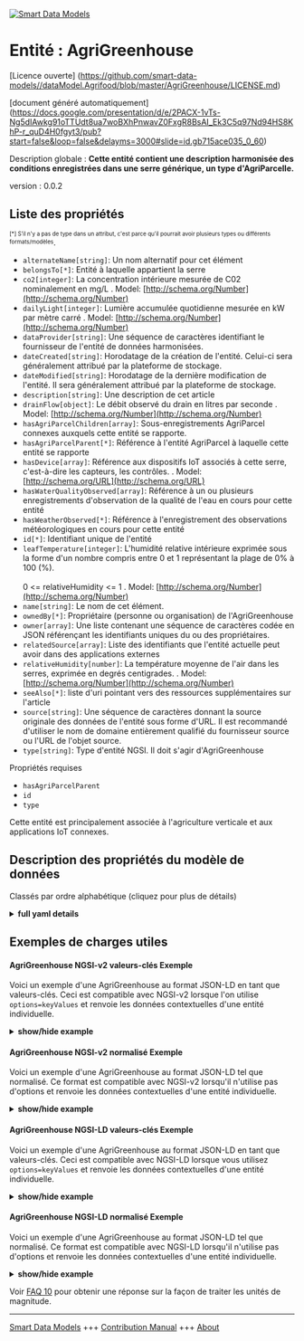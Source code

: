 <!-- 10-Header -->  
[![Smart Data Models](https://smartdatamodels.org/wp-content/uploads/2022/01/SmartDataModels_logo.png "Logo")](https://smartdatamodels.org)  
Entité : AgriGreenhouse  
=======================<!-- /10-Header -->  
<!-- 15-License -->  
[Licence ouverte] (https://github.com/smart-data-models//dataModel.Agrifood/blob/master/AgriGreenhouse/LICENSE.md)  
[document généré automatiquement] (https://docs.google.com/presentation/d/e/2PACX-1vTs-Ng5dIAwkg91oTTUdt8ua7woBXhPnwavZ0FxgR8BsAI_Ek3C5q97Nd94HS8KhP-r_quD4H0fgyt3/pub?start=false&loop=false&delayms=3000#slide=id.gb715ace035_0_60)  
<!-- /15-License -->  
<!-- 20-Description -->  
Description globale : **Cette entité contient une description harmonisée des conditions enregistrées dans une serre générique, un type d'AgriParcelle.**  
version : 0.0.2  
<!-- /20-Description -->  
<!-- 30-PropertiesList -->  

## Liste des propriétés  

<sup><sub>[*] S'il n'y a pas de type dans un attribut, c'est parce qu'il pourrait avoir plusieurs types ou différents formats/modèles</sub></sup>.  
- `alternateName[string]`: Un nom alternatif pour cet élément  - `belongsTo[*]`: Entité à laquelle appartient la serre  - `co2[integer]`: La concentration intérieure mesurée de C02 nominalement en mg/L  . Model: [http://schema.org/Number](http://schema.org/Number)- `dailyLight[integer]`: Lumière accumulée quotidienne mesurée en kW par mètre carré  . Model: [http://schema.org/Number](http://schema.org/Number)- `dataProvider[string]`: Une séquence de caractères identifiant le fournisseur de l'entité de données harmonisées.  - `dateCreated[string]`: Horodatage de la création de l'entité. Celui-ci sera généralement attribué par la plateforme de stockage.  - `dateModified[string]`: Horodatage de la dernière modification de l'entité. Il sera généralement attribué par la plateforme de stockage.  - `description[string]`: Une description de cet article  - `drainFlow[object]`: Le débit observé du drain en litres par seconde  . Model: [http://schema.org/Number](http://schema.org/Number)- `hasAgriParcelChildren[array]`: Sous-enregistrements AgriParcel connexes auxquels cette entité se rapporte.  - `hasAgriParcelParent[*]`: Référence à l'entité AgriParcel à laquelle cette entité se rapporte  - `hasDevice[array]`: Référence aux dispositifs IoT associés à cette serre, c'est-à-dire les capteurs, les contrôles.  . Model: [http://schema.org/URL](http://schema.org/URL)- `hasWaterQualityObserved[array]`: Référence à un ou plusieurs enregistrements d'observation de la qualité de l'eau en cours pour cette entité  - `hasWeatherObserved[*]`: Référence à l'enregistrement des observations météorologiques en cours pour cette entité  - `id[*]`: Identifiant unique de l'entité  - `leafTemperature[integer]`: L'humidité relative intérieure exprimée sous la forme d'un nombre compris entre 0 et 1 représentant la plage de 0% à 100 (%).<br/><br/>0 <= relativeHumidity <= 1  . Model: [http://schema.org/Number](http://schema.org/Number)- `name[string]`: Le nom de cet élément.  - `ownedBy[*]`: Propriétaire (personne ou organisation) de l'AgriGreenhouse  - `owner[array]`: Une liste contenant une séquence de caractères codée en JSON référençant les identifiants uniques du ou des propriétaires.  - `relatedSource[array]`: Liste des identifiants que l'entité actuelle peut avoir dans des applications externes  - `relativeHumidity[number]`: La température moyenne de l'air dans les serres, exprimée en degrés centigrades.  . Model: [http://schema.org/Number](http://schema.org/Number)- `seeAlso[*]`: liste d'uri pointant vers des ressources supplémentaires sur l'article  - `source[string]`: Une séquence de caractères donnant la source originale des données de l'entité sous forme d'URL. Il est recommandé d'utiliser le nom de domaine entièrement qualifié du fournisseur source ou l'URL de l'objet source.  - `type[string]`: Type d'entité NGSI. Il doit s'agir d'AgriGreenhouse  <!-- /30-PropertiesList -->  
<!-- 35-RequiredProperties -->  
Propriétés requises  
- `hasAgriParcelParent`  - `id`  - `type`  <!-- /35-RequiredProperties -->  
<!-- 40-RequiredProperties -->  
Cette entité est principalement associée à l'agriculture verticale et aux applications IoT connexes.  
<!-- /40-RequiredProperties -->  
<!-- 50-DataModelHeader -->  
## Description des propriétés du modèle de données  
Classés par ordre alphabétique (cliquez pour plus de détails)  
<!-- /50-DataModelHeader -->  
<!-- 60-ModelYaml -->  
<details><summary><strong>full yaml details</strong></summary>    
```yaml  
AgriGreenhouse:    
  description: 'This entity contains a harmonised description of the conditions recorded within a generic greenhouse, a type of AgriParcel.'    
  properties:    
    alternateName:    
      description: 'An alternative name for this item'    
      type: string    
      x-ngsi:    
        type: Property    
    belongsTo:    
      anyOf:    
        - description: 'Property. Identifier format of any NGSI entity'    
          maxLength: 256    
          minLength: 1    
          pattern: ^[\w\-\.\{\}\$\+\*\[\]`|~^@!,:\\]+$    
          type: string    
        - description: 'Property. Identifier format of any NGSI entity'    
          format: uri    
          type: string    
      description: 'Entity the Greenhouse belongs to'    
      x-ngsi:    
        type: Relationship    
    co2:    
      description: 'The measured interior C02 concentration nominally in mg/L'    
      type: integer    
      x-ngsi:    
        model: http://schema.org/Number    
        type: Property    
        units: mg/L    
    dailyLight:    
      description: 'Daily Accumulated light measured in kW per square metre'    
      type: integer    
      x-ngsi:    
        model: http://schema.org/Number    
        type: Property    
        units: kw/m2    
    dataProvider:    
      description: 'A sequence of characters identifying the provider of the harmonised data entity.'    
      type: string    
      x-ngsi:    
        type: Property    
    dateCreated:    
      description: 'Entity creation timestamp. This will usually be allocated by the storage platform.'    
      format: date-time    
      type: string    
      x-ngsi:    
        type: Property    
    dateModified:    
      description: 'Timestamp of the last modification of the entity. This will usually be allocated by the storage platform.'    
      format: date-time    
      type: string    
      x-ngsi:    
        type: Property    
    description:    
      description: 'A description of this item'    
      type: string    
      x-ngsi:    
        type: Property    
    drainFlow:    
      description: 'The observed drain flow rate in litres per second'    
      properties:    
        maxValue:    
          minimum: 0    
          type: number    
        minValue:    
          minimum: 0    
          type: number    
        unitText:    
          type: string    
        value:    
          minimum: 0    
          type: number    
      type: object    
      x-ngsi:    
        model: http://schema.org/Number    
        type: Property    
        units: L/s    
    hasAgriParcelChildren:    
      description: 'Related sub AgriParcel records to which this entity relates'    
      items:    
        anyOf: &agrigreenhouse_-_properties_-_hasdevice_-_items_-_anyof    
          - description: 'Property. Identifier format of any NGSI entity'    
            maxLength: 256    
            minLength: 1    
            pattern: ^[\w\-\.\{\}\$\+\*\[\]`|~^@!,:\\]+$    
            type: string    
          - description: 'Property. Identifier format of any NGSI entity'    
            format: uri    
            type: string    
        description: 'Property. Unique identifier of the entity'    
      type: array    
      x-ngsi:    
        type: Relationship    
    hasAgriParcelParent:    
      anyOf:    
        - description: 'Property. Identifier format of any NGSI entity'    
          maxLength: 256    
          minLength: 1    
          pattern: ^[\w\-\.\{\}\$\+\*\[\]`|~^@!,:\\]+$    
          type: string    
        - description: 'Property. Identifier format of any NGSI entity'    
          format: uri    
          type: string    
      description: 'Reference to the AgriParcel entity to which this entity relates'    
      x-ngsi:    
        type: Relationship    
    hasDevice:    
      description: 'Reference to the IoT devices associated with this greenhouse i.e. sensors, controls.'    
      items:    
        anyOf: *agrigreenhouse_-_properties_-_hasdevice_-_items_-_anyof    
        description: 'Property. Unique identifier of the entity'    
      type: array    
      x-ngsi:    
        model: http://schema.org/URL    
        type: Relationship    
    hasWaterQualityObserved:    
      description: 'Reference to one or more water quality observation records current for this entity'    
      items:    
        anyOf: *agrigreenhouse_-_properties_-_hasdevice_-_items_-_anyof    
        description: 'Property. Unique identifier of the entity'    
      type: array    
      x-ngsi:    
        type: Relationship    
    hasWeatherObserved:    
      anyOf:    
        - description: 'Property. Identifier format of any NGSI entity'    
          maxLength: 256    
          minLength: 1    
          pattern: ^[\w\-\.\{\}\$\+\*\[\]`|~^@!,:\\]+$    
          type: string    
        - description: 'Property. Identifier format of any NGSI entity'    
          format: uri    
          type: string    
      description: 'Reference to the weather observation record current for this entity'    
      x-ngsi:    
        type: Relationship    
    id:    
      anyOf: *agrigreenhouse_-_properties_-_hasdevice_-_items_-_anyof    
      description: 'Unique identifier of the entity'    
      x-ngsi:    
        type: Property    
    leafTemperature:    
      description: 'The inside relative humidity expressed as a number between 0 and 1 representing the range 0% to 100 (%).<br/><br/>0 <= relativeHumidity <= 1'    
      type: integer    
      x-ngsi:    
        model: http://schema.org/Number    
        type: Property    
    name:    
      description: 'The name of this item.'    
      type: string    
      x-ngsi:    
        type: Property    
    ownedBy:    
      anyOf:    
        - description: 'Property. Identifier format of any NGSI entity'    
          maxLength: 256    
          minLength: 1    
          pattern: ^[\w\-\.\{\}\$\+\*\[\]`|~^@!,:\\]+$    
          type: string    
        - description: 'Property. Identifier format of any NGSI entity'    
          format: uri    
          type: string    
      description: 'Owner (Person or Organization) of the AgriGreenhouse'    
      x-ngsi:    
        type: Relationship    
    owner:    
      description: 'A List containing a JSON encoded sequence of characters referencing the unique Ids of the owner(s)'    
      items:    
        anyOf: *agrigreenhouse_-_properties_-_hasdevice_-_items_-_anyof    
        description: 'Property. Unique identifier of the entity'    
      type: array    
      x-ngsi:    
        type: Property    
    relatedSource:    
      description: 'List of IDs the current entity may have in external applications'    
      items:    
        properties:    
          application:    
            anyOf: *agrigreenhouse_-_properties_-_hasdevice_-_items_-_anyof    
            description: 'Property. Unique identifier of the entity'    
          applicationEntityId:    
            type: string    
        type: object    
      type: array    
      x-ngsi:    
        type: Property    
    relativeHumidity:    
      description: 'The average greenhouse air temperature nominally in degrees centigrade.'    
      maximum: 1.0    
      minimum: 0.0    
      type: number    
      x-ngsi:    
        model: http://schema.org/Number    
        type: Property    
        units: 'Degrees centigrade'    
    seeAlso:    
      description: 'list of uri pointing to additional resources about the item'    
      oneOf:    
        - items:    
            format: uri    
            type: string    
          minItems: 1    
          type: array    
        - format: uri    
          type: string    
      x-ngsi:    
        type: Property    
    source:    
      description: 'A sequence of characters giving the original source of the entity data as a URL. Recommended to be the fully qualified domain name of the source provider, or the URL to the source object.'    
      type: string    
      x-ngsi:    
        type: Property    
    type:    
      description: 'NGSI Entity Type. It has to be AgriGreenhouse'    
      enum:    
        - AgriGreenhouse    
      type: string    
      x-ngsi:    
        type: Property    
  required:    
    - id    
    - type    
    - hasAgriParcelParent    
  type: object    
  x-derived-from: ""    
  x-disclaimer: 'Redistribution and use in source and binary forms, with or without modification, are permitted  provided that the license conditions are met. Copyleft (c) 2022 Contributors to Smart Data Models Program'    
  x-license-url: https://github.com/smart-data-models/dataModel.Agrifood/blob/master/AgriGreenhouse/LICENSE.md    
  x-model-schema: https://smart-data-models.github.io/dataModel.Agrifood/AgriGreenhouse/schema.json    
  x-model-tags: ""    
  x-version: 0.0.2    
```  
</details>    
<!-- /60-ModelYaml -->  
<!-- 70-MiddleNotes -->  
<!-- /70-MiddleNotes -->  
<!-- 80-Examples -->  
## Exemples de charges utiles  
#### AgriGreenhouse NGSI-v2 valeurs-clés Exemple  
Voici un exemple d'une AgriGreenhouse au format JSON-LD en tant que valeurs-clés. Ceci est compatible avec NGSI-v2 lorsque l'on utilise `options=keyValues` et renvoie les données contextuelles d'une entité individuelle.  
<details><summary><strong>show/hide example</strong></summary>    
```json  
{  
  "id": "urn:ngsi-ld:AgriGreenhouse:df72dc57-1eb9-42a3-88a9-8647ecc954b4",  
  "type": "AgriGreenhouse",  
  "dateCreated": "2017-01-01T01:20:00Z",  
  "dateModified": "2017-05-04T12:30:00Z",  
  "ownedBy": "urn:ngsi-ld:Person:fce9dcbc-4479-11e8-9de1-cb228de7a15c",  
  "relatedSource": [  
    {  
      "application": "urn:ngsi-ld:AgriApp:72d9fb43-53f8-4ec8-a33c-fa931360259a",  
      "applicationEntityId": "app:greenhouse1"  
    }  
  ],  
  "seeAlso": [  
    "https://example.org/concept/agrigreenhouse",  
    "https://datamodel.org/example/agrigreenhouse"  
  ],  
  "belongsTo": "urn:ngsi-ld:AgriFarm:f67adcbc-4479-22bc-9de1-cb228de7a765",  
  "hasAgriParcelParent": "urn:ngsi-ld:AgriParcel:c8b475e5-84a8-4346-ad79-cde1d2a4028b",  
  "hasAgriParcelChildren": [  
    "urn:ngsi-ld:AgriParcel:8c3a525d-b42e-4048-bcdd-a119d8ddb0a5",  
    "urn:ngsi-ld:AgriParcel:178d74c1-e6fe-4042-b955-2c164fc90b83"  
  ],  
  "hasWeatherObserved": "urn:ngsi-ld:WeatherObserved:c720cec5-ac6f-40b7-8e89-becb75702d0d",  
  "hasWaterQualityObserved": [  
    "urn:ngsi-ld:WaterQualityObserved:49f86e0b-bb90-4751-a1c3-d5a891920807",  
    "urn:ngsi-ld:WaterQualityObserved:853bf420-43fc-11e8-942f-6b7615517118"  
  ],  
  "relativeHumidity": 0.4,  
  "leafTemperature": 22,  
  "co2": 28,  
  "dailyLight": 24,  
  "drainFlow": {  
    "value": 33,  
    "maxValue": 50,  
    "minValue": 25,  
    "unitText": "Litre per second"  
  },  
  "hasDevice": [  
    "urn:ngsi-ld:Device:4a40aeba-4474-11e8-86bf-03d82e958ce6",  
    "urn:ngsi-ld:Device:63217d24-4474-11e8-9da2-c3dd3c36891b",  
    "urn:ngsi-ld:Device:68e091dc-4474-11e8-a398-df010c53b416",  
    "urn:ngsi-ld:6f44b54e-4474-11e8-8577-d7ff6a8ef551"  
  ]  
}  
```  
</details>  
#### AgriGreenhouse NGSI-v2 normalisé Exemple  
Voici un exemple d'une AgriGreenhouse au format JSON-LD tel que normalisé. Ce format est compatible avec NGSI-v2 lorsqu'il n'utilise pas d'options et renvoie les données contextuelles d'une entité individuelle.  
<details><summary><strong>show/hide example</strong></summary>    
```json  
{  
  "id": "urn:ngsi-ld:AgriGreenhouse:df72dc57-1eb9-42a3-88a9-8647ecc954b4",  
  "type": "AgriGreenhouse",  
  "dateCreated": {  
    "type": "DateTime",  
    "value": "2017-01-01T01:20:00Z"  
  },  
  "dateModified": {  
    "type": "DateTime",  
    "value": "2017-05-04T12:30:00Z"  
  },  
  "ownedBy": {  
    "type": "Relationship",  
    "value": "urn:ngsi-ld:Person:fce9dcbc-4479-11e8-9de1-cb228de7a15c"  
  },  
  "relatedSource": {  
    "value": [  
      {  
        "application": "urn:ngsi-ld:AgriApp:72d9fb43-53f8-4ec8-a33c-fa931360259a",  
        "applicationEntityId": "app:greenhouse1"  
      }  
    ]  
  },  
  "seeAlso": {  
    "value": [  
      "https://example.org/concept/agrigreenhouse",  
      "https://datamodel.org/example/agrigreenhouse"  
    ]  
  },  
  "belongsTo": {  
    "type": "Relationship",  
    "value": "urn:ngsi-ld:AgriFarm:f67adcbc-4479-22bc-9de1-cb228de7a765"  
  },  
  "hasAgriParcelParent": {  
    "type": "Relationship",  
    "value": "urn:ngsi-ld:AgriParcel:c8b475e5-84a8-4346-ad79-cde1d2a4028b"  
  },  
  "hasAgriParcelChildren": {  
    "type": "Relationship",  
    "value": [  
      "urn:ngsi-ld:AgriParcel:8c3a525d-b42e-4048-bcdd-a119d8ddb0a5",  
      "urn:ngsi-ld:AgriParcel:178d74c1-e6fe-4042-b955-2c164fc90b83"  
    ]  
  },  
  "hasWeatherObserved": {  
    "type": "Relationship",  
    "value": "urn:ngsi-ld:WeatherObserved:c720cec5-ac6f-40b7-8e89-becb75702d0d"  
  },  
  "hasWaterQualityObserved": {  
    "type": "Relationship",  
    "value": [  
      "urn:ngsi-ld:WaterQualityObserved:49f86e0b-bb90-4751-a1c3-d5a891920807",  
      "urn:ngsi-ld:WaterQualityObserved:853bf420-43fc-11e8-942f-6b7615517118"  
    ]  
  },  
  "relativeHumidity": {  
    "type": "Property",  
    "value": 0.4  
  },  
  "leafTemperature": {  
    "type": "Property",  
    "value": 22  
  },  
  "co2": {  
    "type": "Property",  
    "value": 28  
  },  
  "dailyLight": {  
    "type": "Property",  
    "value": 24  
  },  
  "drainFlow": {  
    "type": "Property",  
    "value": {  
      "value": 33,  
      "maxValue": 50,  
      "minValue": 25,  
      "unitText": "Litre per second"  
    }  
  },  
  "hasDevice": {  
    "type": "Relationship",  
    "value": [  
      "urn:ngsi-ld:Device:4a40aeba-4474-11e8-86bf-03d82e958ce6",  
      "urn:ngsi-ld:Device:63217d24-4474-11e8-9da2-c3dd3c36891b",  
      "urn:ngsi-ld:Device:68e091dc-4474-11e8-a398-df010c53b416",  
      "urn:ngsi-ld:6f44b54e-4474-11e8-8577-d7ff6a8ef551"  
    ]  
  }  
}  
```  
</details>  
#### AgriGreenhouse NGSI-LD valeurs-clés Exemple  
Voici un exemple d'une AgriGreenhouse au format JSON-LD en tant que valeurs-clés. Ceci est compatible avec NGSI-LD lorsque vous utilisez `options=keyValues` et renvoie les données contextuelles d'une entité individuelle.  
<details><summary><strong>show/hide example</strong></summary>    
```json  
{  
    "id": "urn:ngsi-ld:AgriGreenhouse:df72dc57-1eb9-42a3-88a9-8647ecc954b4",  
    "type": "AgriGreenhouse",  
    "belongsTo": "urn:ngsi-ld:AgriFarm:f67adcbc-4479-22bc-9de1-cb228de7a765",  
    "co2": 28,  
    "createdAt": "2017-01-01T01:20:00Z",  
    "dailyLight": 24,  
    "drainFlow": {  
        "maxValue": 50,  
        "minValue": 25,  
        "unitText": "Litre per second",  
        "value": 33  
    },  
    "hasAgriParcelChildren": [  
        "urn:ngsi-ld:AgriParcel:8c3a525d-b42e-4048-bcdd-a119d8ddb0a5",  
        "urn:ngsi-ld:AgriParcel:178d74c1-e6fe-4042-b955-2c164fc90b83"  
    ],  
    "hasAgriParcelParent": "urn:ngsi-ld:AgriParcel:c8b475e5-84a8-4346-ad79-cde1d2a4028b",  
    "hasDevice": [  
        "urn:ngsi-ld:Device:4a40aeba-4474-11e8-86bf-03d82e958ce6",  
        "urn:ngsi-ld:Device:63217d24-4474-11e8-9da2-c3dd3c36891b",  
        "urn:ngsi-ld:Device:68e091dc-4474-11e8-a398-df010c53b416",  
        "urn:ngsi-ld:6f44b54e-4474-11e8-8577-d7ff6a8ef551"  
    ],  
    "hasWaterQualityObserved": [  
        "urn:ngsi-ld:WaterQualityObserved:49f86e0b-bb90-4751-a1c3-d5a891920807",  
        "urn:ngsi-ld:WaterQualityObserved:853bf420-43fc-11e8-942f-6b7615517118"  
    ],  
    "hasWeatherObserved": "urn:ngsi-ld:WeatherObserved:c720cec5-ac6f-40b7-8e89-becb75702d0d",  
    "leafTemperature": 22,  
    "modifiedAt": "2017-05-04T12:30:00Z",  
    "ownedBy": "urn:ngsi-ld:Person:fce9dcbc-4479-11e8-9de1-cb228de7a15c",  
    "relatedSource": [  
        {  
            "application": "urn:ngsi-ld:AgriApp:72d9fb43-53f8-4ec8-a33c-fa931360259a",  
            "applicationEntityId": "app:greenhouse1"  
        }  
    ],  
    "relativeHumidity": 0.4,  
    "seeAlso": [  
        "https://example.org/concept/agrigreenhouse",  
        "https://datamodel.org/example/agrigreenhouse"  
    ],  
    "@context": [  
        "https://uri.etsi.org/ngsi-ld/v1/ngsi-ld-core-context.jsonld",  
        "https://raw.githubusercontent.com/smart-data-models/dataModel.Agrifood/master/context.jsonld"  
    ]  
}  
```  
</details>  
#### AgriGreenhouse NGSI-LD normalisé Exemple  
Voici un exemple d'une AgriGreenhouse au format JSON-LD tel que normalisé. Ce format est compatible avec NGSI-LD lorsqu'il n'utilise pas d'options et renvoie les données contextuelles d'une entité individuelle.  
<details><summary><strong>show/hide example</strong></summary>    
```json  
{  
    "id": "urn:ngsi-ld:AgriGreenhouse:df72dc57-1eb9-42a3-88a9-8647ecc954b4",  
    "type": "AgriGreenhouse",  
    "belongsTo": {  
        "type": "Relationship",  
        "object": "urn:ngsi-ld:AgriFarm:f67adcbc-4479-22bc-9de1-cb228de7a765"  
    },  
    "co2": {  
        "type": "Property",  
        "value": 28,  
        "unitCode": "M1",  
        "observedAt": "2016-08-22T19:20Z"  
    },  
    "createdAt": "2017-01-01T01:20:00Z",  
    "dailyLight": {  
        "type": "Property",  
        "value": 24,  
        "unitCode": "N78",  
        "observedAt": "2016-08-22T19:20Z"  
    },  
    "drainFlow": {  
        "type": "Property",  
        "value": {  
            "value": 33,  
            "maxValue": 50,  
            "minValue": 25,  
            "unitText": "Litre per second"  
        },  
        "unitCode": "G51",  
        "observedAt": "2016-08-22T19:20Z"  
    },  
    "hasAgriParcelChildren": {  
        "type": "Relationship",  
        "object": [  
            "urn:ngsi-ld:AgriParcel:8c3a525d-b42e-4048-bcdd-a119d8ddb0a5",  
            "urn:ngsi-ld:AgriParcel:178d74c1-e6fe-4042-b955-2c164fc90b83"  
        ]  
    },  
    "hasAgriParcelParent": {  
        "type": "Relationship",  
        "object": "urn:ngsi-ld:AgriParcel:c8b475e5-84a8-4346-ad79-cde1d2a4028b"  
    },  
    "hasDevice": {  
        "type": "Relationship",  
        "object": [  
            "urn:ngsi-ld:Device:4a40aeba-4474-11e8-86bf-03d82e958ce6",  
            "urn:ngsi-ld:Device:63217d24-4474-11e8-9da2-c3dd3c36891b",  
            "urn:ngsi-ld:Device:68e091dc-4474-11e8-a398-df010c53b416",  
            "urn:ngsi-ld:6f44b54e-4474-11e8-8577-d7ff6a8ef551"  
        ]  
    },  
    "hasWaterQualityObserved": {  
        "type": "Relationship",  
        "object": [  
            "urn:ngsi-ld:WaterQualityObserved:49f86e0b-bb90-4751-a1c3-d5a891920807",  
            "urn:ngsi-ld:WaterQualityObserved:853bf420-43fc-11e8-942f-6b7615517118"  
        ]  
    },  
    "hasWeatherObserved": {  
        "type": "Relationship",  
        "object": "urn:ngsi-ld:WeatherObserved:c720cec5-ac6f-40b7-8e89-becb75702d0d"  
    },  
    "leafTemperature": {  
        "type": "Property",  
        "value": 22,  
        "unitCode": "CEL",  
        "observedAt": "2016-08-22T19:20Z"  
    },  
    "modifiedAt": "2017-05-04T12:30:00Z",  
    "ownedBy": {  
        "type": "Relationship",  
        "object": "urn:ngsi-ld:Person:fce9dcbc-4479-11e8-9de1-cb228de7a15c"  
    },  
    "relatedSource": {  
        "type": "Property",  
        "value": [  
            {  
                "application": "urn:ngsi-ld:AgriApp:72d9fb43-53f8-4ec8-a33c-fa931360259a",  
                "applicationEntityId": "app:greenhouse1"  
            }  
        ]  
    },  
    "relativeHumidity": {  
        "type": "Property",  
        "value": 0.4,  
        "unitCode": "C62",  
        "observedAt": "2016-08-22T19:20Z"  
    },  
    "seeAlso": {  
        "type": "Property",  
        "value": [  
            "https://example.org/concept/agrigreenhouse",  
            "https://datamodel.org/example/agrigreenhouse"  
        ]  
    },  
    "@context": [  
        "https://uri.etsi.org/ngsi-ld/v1/ngsi-ld-core-context.jsonld",  
        "https://raw.githubusercontent.com/smart-data-models/dataModel.Agrifood/master/context.jsonld"  
    ]  
}  
```  
</details><!-- /80-Examples -->  
<!-- 90-FooterNotes -->  
<!-- /90-FooterNotes -->  
<!-- 95-Units -->  
Voir [FAQ 10](https://smartdatamodels.org/index.php/faqs/) pour obtenir une réponse sur la façon de traiter les unités de magnitude.  
<!-- /95-Units -->  
<!-- 97-LastFooter -->  
---  
[Smart Data Models](https://smartdatamodels.org) +++ [Contribution Manual](https://bit.ly/contribution_manual) +++ [About](https://bit.ly/Introduction_SDM)<!-- /97-LastFooter -->  
